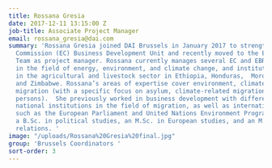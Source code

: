 ```yaml
---
title: Rossana Gresia
date: 2017-12-11 13:15:00 Z
job-title: Associate Project Manager
email: rossana_gresia@dai.com
summary: 'Rossana Gresia joined DAI Brussels in January 2017 to strengthen the European
  Commission (EC) Business Development Unit and recently moved to the EU Project Delivery
  Team as project manager. Rossana currently manages several EC and EBRD projects
  in the field of energy, environment, and climate change, and institutional support
  in the agricultural and livestock sector in Ethiopia, Honduras,  Morocco, Tunisia,
  and Zimbabwe. Rossana’s areas of expertise cover environment, climate change and
  migration (with a specific focus on asylum, climate-related migration, and displaced
  persons).  She previously worked in business development with different donors,
  national institutions in the field of migration, as well as international institutions,
  such as the European Parliament and United Nations Environment Programme. She holds
  a B.Sc. in political studies, an M.Sc. in European studies, and an M.Sc. in international
  relations. '
image: "/uploads/Rossana%20Gresia%20final.jpg"
group: 'Brussels Coordinators '
sort-order: 3
---
```


